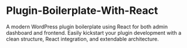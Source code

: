 # Plugin-Boilerplate-With-React
A modern WordPress plugin boilerplate using React for both admin dashboard and frontend. Easily kickstart your plugin development with a clean structure, React integration, and extendable architecture.
